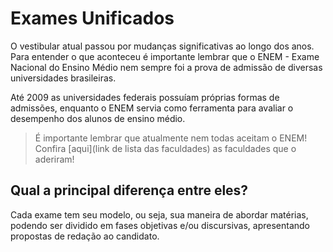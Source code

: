 Exames Unificados
=================

O vestibular atual passou por mudanças significativas ao longo dos anos. Para entender o que aconteceu é importante lembrar que o ENEM - Exame Nacional do Ensino Médio nem sempre foi a prova de admissão de diversas universidades brasileiras.

Até 2009 as universidades federais possuíam próprias formas de admissões, enquanto o ENEM servia como ferramenta para avaliar o desempenho dos alunos de ensino médio.

>É importante lembrar que atualmente nem todas aceitam o ENEM!
Confira [aqui](link de lista das faculdades) as faculdades que o aderiram! 


Qual a principal diferença entre eles?
--------------------------------------

Cada exame tem seu modelo, ou seja, sua maneira de abordar matérias, podendo ser dividido em fases objetivas e/ou discursivas, apresentando propostas de redação ao candidato.